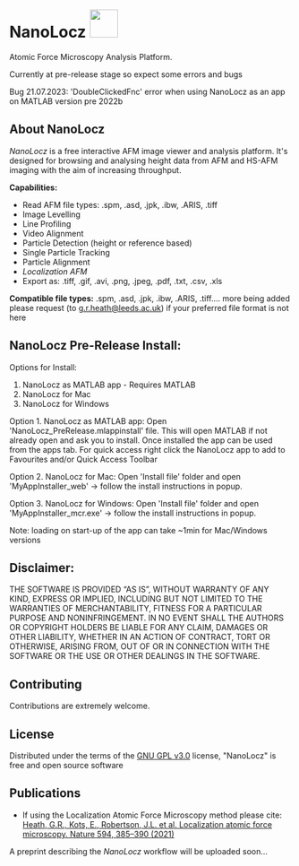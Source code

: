 # NanoLocz <img src="https://github.com/George-R-Heath/NanoLocz/assets/90329395/ecb7d878-0bfa-4d41-8b0e-16309cd8be42" width="50">
Atomic Force Microscopy Analysis Platform.


Currently at pre-release stage so expect some errors and bugs

Bug 21.07.2023: 'DoubleClickedFnc' error when using NanoLocz as an app on MATLAB version pre 2022b

## About NanoLocz
*NanoLocz* is a free interactive AFM image viewer and analysis platform. It's designed for browsing and analysing
height data from AFM and HS-AFM imaging with the aim of increasing throughput.

**Capabilities:**
* Read AFM file types: .spm,  .asd,  .jpk,  .ibw,  .ARIS,  .tiff
* Image Levelling 
* Line Profiling  
* Video Alignment 
* Particle Detection (height or reference based)
* Single Particle Tracking
* Particle Alignment
* *Localization AFM*
* Export as: .tiff, .gif, .avi, .png, .jpeg, .pdf, .txt, .csv, .xls

**Compatible file types:**  .spm,  .asd,  .jpk,  .ibw,  .ARIS,  .tiff.... more being added\
please request (to g.r.heath@leeds.ac.uk) if your preferred file format is not here

## NanoLocz Pre-Release Install:
Options for Install:
1. NanoLocz as MATLAB app - Requires MATLAB
2. NanoLocz for Mac
3. NanoLocz for Windows

Option 1. NanoLocz as MATLAB app:
Open 'NanoLocz_PreRelease.mlappinstall' file. This will open MATLAB if not already open and ask you to install. 
Once installed the app can be used from the apps tab. For quick access right click the NanoLocz app to add to 
Favourites and/or Quick Access Toolbar

Option 2. NanoLocz for Mac:
Open 'Install file' folder and open 'MyAppInstaller_web' -> follow the install instructions in popup.

Option 3. NanoLocz for Windows:
Open 'Install file' folder and open 'MyAppInstaller_mcr.exe' -> follow the install instructions in popup.

Note: loading on start-up of the app can take ~1min for Mac/Windows versions

## Disclaimer:
THE SOFTWARE IS PROVIDED “AS IS”, WITHOUT WARRANTY OF ANY KIND, EXPRESS OR
IMPLIED,
INCLUDING BUT NOT LIMITED TO THE WARRANTIES OF MERCHANTABILITY, FITNESS FOR A
PARTICULAR
PURPOSE AND NONINFRINGEMENT. IN NO EVENT SHALL THE AUTHORS OR COPYRIGHT HOLDERS
BE LIABLE
FOR ANY CLAIM, DAMAGES OR OTHER LIABILITY, WHETHER IN AN ACTION OF CONTRACT,
TORT OR OTHERWISE, ARISING FROM, OUT OF OR IN CONNECTION WITH THE SOFTWARE OR
THE
USE OR OTHER DEALINGS IN THE SOFTWARE.

## Contributing

Contributions are extremely welcome.

## License

Distributed under the terms of the [GNU GPL v3.0] license,
"NanoLocz" is free and open source software

## Publications
   * If using the Localization Atomic Force Microscopy method please cite:\
[Heath, G.R., Kots, E., Robertson, J.L. et al. Localization atomic force microscopy. Nature 594, 385–390 (2021)]

A preprint describing the *NanoLocz* workflow will be uploaded soon... 

[GNU GPL v3.0]: http://www.gnu.org/licenses/gpl-3.0.txt
[Heath, G.R., Kots, E., Robertson, J.L. et al. Localization atomic force microscopy. Nature 594, 385–390 (2021)]: https://doi.org/10.1038/s41586-021-03551-x
